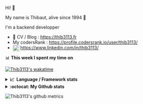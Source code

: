 Hi! 👋

My name is Thibaut, alive since 1994 🍷

I'm a backend developper

-   📝 CV / Blog : https://thib3113.fr
-   My codersRank : https://profile.codersrank.io/user/thib3113/
-   <a href="https://www.linkedin.com/in/thib3113/"><img align="left" alt="Thib3113's Linkedin" width="21px" src="https://img.icons8.com/color/48/linkedin.png" /></a> https://www.linkedin.com/in/thib3113/

📊 **This week I spent my time on**

[![Thib3113's wakatime](https://github-readme-stats.vercel.app/api/wakatime?username=thib3113&layout=default&theme=dracula&langs_count=6&hide_title=true&hide_border=true)](https://wakatime.com/@thib3113)

<details>
  <summary><b>📈&nbsp;&nbsp;Language&nbsp;/&nbsp;Framework stats</b></summary>
  <br/>  
  <a href='https://profile.codersrank.io/user/thib3113/'>
  <img src='http://cr-skills-chart-widget.azurewebsites.net/api/api?username=thib3113&padding=30&skills=php,batchfile,javascript,less,mysql,reactjs,scss,shell,typescript,vue'>
  </a>
</details>

<details>
  <summary><b>:octocat: My Github stats</b></summary>
  <br/>  
  
  <img src="https://github-readme-stats.vercel.app/api?username=thib3113&theme=dracula&show_icons=true&" alt="Thib3113's GitHub stats" />

<!--START_SECTION:activity-->

1. 🚀 Published release [crowdsec-client-scenarios/v0.0.11](https://github.com/thib3113/node-crowdsec/releases/tag/crowdsec-client-scenarios/v0.0.11) in [thib3113/node-crowdsec](https://github.com/thib3113/node-crowdsec)
2. 🚀 Published release [crowdsec-http-middleware/v0.0.6](https://github.com/thib3113/node-crowdsec/releases/tag/crowdsec-http-middleware/v0.0.6) in [thib3113/node-crowdsec](https://github.com/thib3113/node-crowdsec)
3. 🎉 Merged PR [#29](https://github.com/thib3113/node-crowdsec/pull/29) in [thib3113/node-crowdsec](https://github.com/thib3113/node-crowdsec)
4. 🚀 Published release [crowdsec-client-scenarios/v0.0.10](https://github.com/thib3113/node-crowdsec/releases/tag/crowdsec-client-scenarios/v0.0.10) in [thib3113/node-crowdsec](https://github.com/thib3113/node-crowdsec)
5. 🎉 Merged PR [#30](https://github.com/thib3113/node-crowdsec/pull/30) in [thib3113/node-crowdsec](https://github.com/thib3113/node-crowdsec)
 <!--END_SECTION:activity-->

</details>

![Thib3113's github metrics](https://gist.githubusercontent.com/thib3113/83a96e16f8bca103f1b0e376186c66ec/raw/github-metrics.svg)
